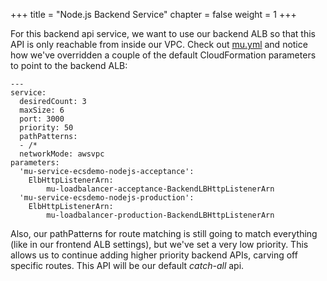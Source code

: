 +++
title = "Node.js Backend Service"
chapter = false
weight = 1
+++

For this backend api service, we want to use our backend ALB so that this API
is only reachable from inside our VPC. Check out
[mu.yml](https://github.com/brentley/ecsdemo-nodejs/blob/master/mu.yml) and notice
how we've overridden a couple of the default CloudFormation parameters to point to
the backend ALB:

```
---
service:
  desiredCount: 3
  maxSize: 6
  port: 3000
  priority: 50
  pathPatterns:
  - /*
  networkMode: awsvpc
parameters:
  'mu-service-ecsdemo-nodejs-acceptance':
    ElbHttpListenerArn:
        mu-loadbalancer-acceptance-BackendLBHttpListenerArn
  'mu-service-ecsdemo-nodejs-production':
    ElbHttpListenerArn:
        mu-loadbalancer-production-BackendLBHttpListenerArn
```

Also, our pathPatterns for route matching is still going to match everything
(like in our frontend ALB settings), but we've set a very low priority.  This allows us
to continue adding higher priority backend APIs, carving off specific routes. This API will
be our default _catch-all_ api.
